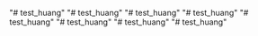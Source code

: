 "# test_huang" 
"# test_huang" 
"# test_huang" 
"# test_huang" 
"# test_huang" 
"# test_huang" 
"# test_huang" 
"# test_huang" 
